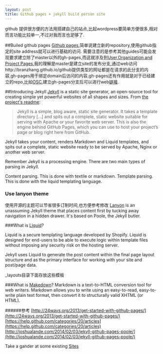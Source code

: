 ```yaml
---
layout: post
title: Github pages + jekyll build person site
---
```


github 提供很方便的方法用搭建自己的站点,比起wordpress要简单方便很多,相对而言功能比较单一,不过对我而言也足够了.

##Builed github pages
[Github pages](http://pages.github.com/),简单说建立新的repository,使用github指定的site address就可以进行基础的访问.
需要注意的是参考其他guides可能会发现要求建立除了master以外的gh-pages,而这就涉及到[User,Organization,and Project
Pages](https://help.github.com/articles/user-organization-and-project-pages),我的理解是master是建立site的发布分支,通过web访问http://branzhang.github.io/github提供类型的网址都是在请求的此分支的内容,gh-pages用于绑定domain后访问的内容,gh-pages还有作用就是对于已经建立的repo,比如[OSC](https://github.com/BranZhang/OSC),建立gh-pages分支后可以进行web[链接](http://branzhang.github.io/OSC/).

##Introducing Jekyll
[Jekyll](http://jekyllrb.com) is a static site generator, an open-source tool for creating simple yet powerful websites of all shapes and sizes. From [the project's readme](https://github.com/mojombo/jekyll/blob/master/README.markdown):

  > Jekyll is a simple, blog aware, static site generator. It takes a template directory [...] and spits out a complete, static website suitable for serving with Apache or your favorite web server. This is also the engine behind GitHub Pages, which you can use to host your project’s page or blog right here from GitHub.

Jekyll takes your content, renders Markdown and Liquid templates, and spits out a complete, static website ready to be served by Apache, Nginx or another web server.

Remember Jekyll is a processing engine. There are two main types of parsing in Jekyll.

Content parsing.
This is done with textile or markdown.
Template parsing.
This is done with the liquid templating language.

### Use lanyon theme
使用开源的主题可以节省很多订制时间,也方便参考修改
[Lanyon](https://github.com/poole/lanyon) is an unassuming Jekyll theme that places content first by tucking away navigation in a hidden drawer. It's based on Poole, the Jekyll butler.

###What is [Liquid](http://jekyllbootstrap.com/lessons/jekyll-introduction.html#toc_16)?

Liquid is a secure templating language developed by Shopify. Liquid is designed for end-users to be able to execute logic within template files without imposing any security risk on the hosting server.

Jekyll uses Liquid to generate the post content within the final page layout structure and as the primary interface for working with your site and post/page data.

_layouts目录下面存放这些模板

###What is [Makedown](http://daringfireball.net/projects/markdown/)?
Markdown is a text-to-HTML conversion tool for web writers. Markdown allows you to write using an easy-to-read, easy-to-write plain text format, then convert it to structurally valid XHTML (or HTML).


######参考
[http://24ways.org/2013/get-started-with-github-pages/](http://24ways.org/2013/get-started-with-github-pages/)
[https://help.github.com/categories/20/articles](https://help.github.com/categories/20/articles)
[http://joshualande.com/2014/02/03/jekyll-github-pages-poole/](http://joshualande.com/2014/02/03/jekyll-github-pages-poole/)

Take a gander at some existing [Sites](https://github.com/jekyll/jekyll/wiki/sites)


